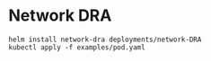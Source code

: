 # Network DRA

```
helm install network-dra deployments/network-DRA
kubectl apply -f examples/pod.yaml
```